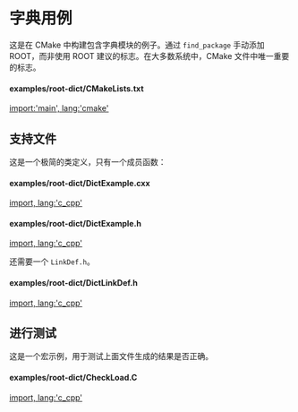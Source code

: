 # 字典用例

这是在 CMake 中构建包含字典模块的例子。通过 `find_package` 手动添加 ROOT，而非使用 ROOT 建议的标志。在大多数系统中，CMake 文件中唯一重要的标志。

#### examples/root-dict/CMakeLists.txt
[import:'main', lang:'cmake'](CMakeLists.txt)

## 支持文件

这是一个极简的类定义，只有一个成员函数：

#### examples/root-dict/DictExample.cxx
[import, lang:'c_cpp'](DictExample.cxx)

#### examples/root-dict/DictExample.h
[import, lang:'c_cpp'](DictExample.h)

还需要一个  `LinkDef.h`。

#### examples/root-dict/DictLinkDef.h
[import, lang:'c_cpp'](DictLinkDef.h)

## 进行测试

这是一个宏示例，用于测试上面文件生成的结果是否正确。

#### examples/root-dict/CheckLoad.C
[import, lang:'c_cpp'](CheckLoad.C)
